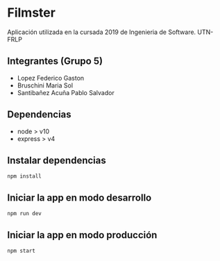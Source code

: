 # Filmster

Aplicación utilizada en la cursada 2019 de Ingenieria de Software. UTN-FRLP

## Integrantes (Grupo 5)

- Lopez Federico Gaston
- Bruschini Maria Sol
- Santibañez Acuña Pablo Salvador

## Dependencias

 - node > v10
 - express > v4

## Instalar dependencias

`npm install`

## Iniciar la app en modo desarrollo

`npm run dev`

## Iniciar la app en modo producción

`npm start`
